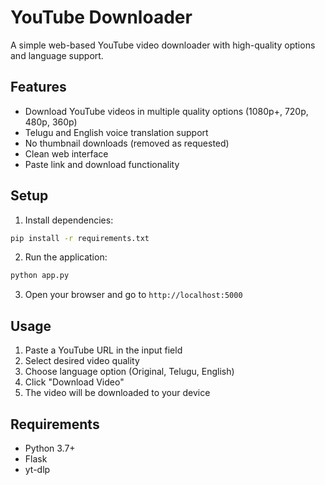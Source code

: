 # YouTube Downloader

A simple web-based YouTube video downloader with high-quality options and language support.

## Features

- Download YouTube videos in multiple quality options (1080p+, 720p, 480p, 360p)
- Telugu and English voice translation support
- No thumbnail downloads (removed as requested)
- Clean web interface
- Paste link and download functionality

## Setup

1. Install dependencies:
```bash
pip install -r requirements.txt
```

2. Run the application:
```bash
python app.py
```

3. Open your browser and go to `http://localhost:5000`

## Usage

1. Paste a YouTube URL in the input field
2. Select desired video quality
3. Choose language option (Original, Telugu, English)
4. Click "Download Video"
5. The video will be downloaded to your device

## Requirements

- Python 3.7+
- Flask
- yt-dlp